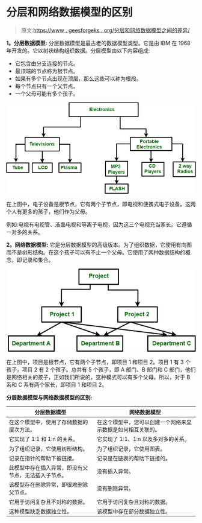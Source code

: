# 分层和网络数据模型的区别

> 原文:[https://www . geesforgeks . org/分层和网络数据模型之间的差异/](https://www.geeksforgeeks.org/difference-between-hierarchical-and-network-data-model/)

**1。分层数据模型:**
分层数据模型是最古老的数据模型类型。它是由 IBM 在 1968 年开发的。它以树状结构组织数据。分层模型由以下内容组成:

*   它包含由分支连接的节点。
*   最顶端的节点称为根节点。
*   如果有多个节点出现在顶层，那么这些可以称为根段。
*   每个节点只有一个父节点。
*   一个父母可能有多个孩子。

![](img/f36f48bb8810013ac51748ed6a5e8141.png)

在上图中，电子设备是根节点，它有两个子节点，即电视和便携式电子设备。这两个人有更多的孩子，他们作为父母。

例如:电视有电视管、液晶电视和等离子电视，因为这三个电视充当家长。它遵循一对多的关系。

**2。网络数据模型:**
它是分层数据模型的高级版本。为了组织数据，它使用有向图而不是树形结构。在这个孩子可以有不止一个父母。它使用了两种数据结构的概念，即记录和集合。

![](img/f068e977955142f6a1ddf473cfad0c97.png)

在上图中，项目是根节点，它有两个子节点，即项目 1 和项目 2。项目 1 有 3 个孩子，项目 2 有 2 个孩子。总共有 5 个孩子，即 A 部门、B 部门和 C 部门，他们是网络相关的孩子，正如我们所说的，这种模式可以有多个父母。所以，对于 B 系和 C 系有两个家长，即项目 1 和项目 2。

**分层数据模型与网络数据模型的区别:**

<center>

| 分层数据模型 | 网络数据模型 |
| --- | --- |
| 在这个模型中，使用了存储数据的层次方法。 | 在这个模型中，您可以创建一个网络来显示数据是如何相互关联的。 |
| 它实现了 1:1 和 1:n 的关系。 | 它实现了 1:1、1:n 以及多对多的关系。 |
| 为了组织记录，它使用树形结构。 | 为了组织记录，它使用图表。 |
| 记录在指针的帮助下被链接。 | 记录是在链表的帮助下链接的。 |
| 此模型中存在插入异常，即没有父节点，无法插入子节点。 | 没有插入异常。 |
| 该模型存在删除异常，即很难删除父节点。 | 没有删除异常。 |
| 它用于访问复杂且不对称的数据。 | 它用于访问复杂且对称的数据。 |
| 这种模型缺乏数据独立性。 | 该模型中存在部分数据独立性。 |

</center>